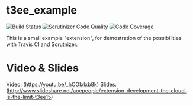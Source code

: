 t3ee_example
============

[![Build Status](https://travis-ci.org/tomasnorre/t3ee_example.svg?branch=master)](https://travis-ci.org/tomasnorre/t3ee_example)
[![Scrutinizer Code Quality](https://scrutinizer-ci.com/g/tomasnorre/t3ee_example/badges/quality-score.png?b=master)](https://scrutinizer-ci.com/g/tomasnorre/t3ee_example/?branch=master)
[![Code Coverage](https://scrutinizer-ci.com/g/tomasnorre/t3ee_example/badges/coverage.png?b=master)](https://scrutinizer-ci.com/g/tomasnorre/t3ee_example/?branch=master)

This is a small example "extension", for demostration of the possibilities with Travis CI and Scrutnizer.

Video & Slides
==============
Video: (https://youtu.be/_hCOIxlxb8k)
Slides: (http://www.slideshare.net/aoepeople/extension-development-the-cloud-is-the-limit-t3ee15)

